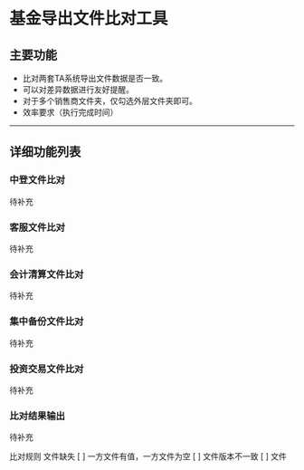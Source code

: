 # 基金导出文件比对工具
## 主要功能

* 比对两套TA系统导出文件数据是否一致。
* 可以对差异数据进行友好提醒。
* 对于多个销售商文件夹，仅勾选外层文件夹即可。
* 效率要求（执行完成时间）
***
## 详细功能列表
### 中登文件比对  
待补充
### 客服文件比对
待补充
### 会计清算文件比对
待补充
### 集中备份文件比对
待补充
### 投资交易文件比对
待补充
### 比对结果输出
待补充

比对规则
文件缺失
[ ] 一方文件有值，一方文件为空
[ ] 文件版本不一致
[ ] 文件
